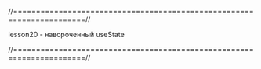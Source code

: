 //======================================================================//

lesson20 - навороченный useState

//======================================================================//
